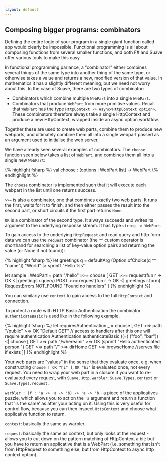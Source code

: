 ```yaml
---
layout: default
---
```


Composing bigger programs: combinators
--------------------------------------------

Defining the entire logic of your program in a single giant function called app would clearly be impossible. Functional programming is all about composing functions from several smaller functions, and both F# and Suave offer various tools to make this easy.

In functional programming parlance, a "combinator" either combines several things of the same type into another thing of the same type, or otherwise takes a value and returns a new, modified version of that value. In mathematics it has a slightly different meaning, but we need not worry about this. In the case of Suave, there are two types of combinator:

- Combinators which combine multiple `WebPart` into a single `WebPart`.
- Combinators that produce `WebPart` from more primitive values. Recall that `WebPart` has the type `HttpContext -> Async<HttpContext option>`. These combinators therefore always take a single HttpContext and produce a new HttpContext, wrapped inside an async option workflow.

Together these are used to create web parts, combine them to produce new webparts, and ultimately combine them all into a single webpart passed as an argument used to initialise the web server.

We have already seen several examples of combinators. The `choose` function seen below takes a list of `WebPart`, and combines them all into a single new `WebPart`:

{% highlight fsharp %}
val choose : (options : WebPart list) -> WebPart
{% endhighlight %}

The `choose` combinator is implemented such that it will execute each webpart in the list until one returns success.

`>>=` is also a combinator, one that combines exactly two web parts. It runs the first, waits for it to finish, and then either passes the result into the second part, or short circuits if the first part returns `None`.

`OK` is a combinator of the second type. It always succeeds and writes its argument to the underlying response stream. It has type `string -> WebPart`.

To gain access to the underlying `HttpRequest` and read query and http form data we can use the `request` combinator (the `^^` custom operator is shorthand for searching a list of key-value option pairs and returning the value (or None if not found)):

{% highlight fsharp %}
let greetings q =
  defaultArg (Option.ofChoice(q ^^ "name")) "World" |> sprintf "Hello %s"

let sample : WebPart = 
    path "/hello" >>= choose [
      GET  >>= request(fun r -> OK <| greetings r.query)
      POST >>= request(fun r -> OK <| greetings r.form)
      RequestErrors.NOT_FOUND "Found no handlers" ]
{% endhighlight %}

You can similarly use `context` to gain access to the full `HttpContext` and connection.

To protect a route with HTTP Basic Authentication the combinator `authenticateBasic` is used like in the following example.

{% highlight fsharp %}
let requiresAuthentication _ =
    choose
        [ GET >=> path "/public" >=> OK "Default GET"
          // access to handlers after this one will require authentication
          Authentication.authenticateBasic ((=) ("foo", "bar")) <|
            choose [
                GET >=> path "/whereami" >=> OK (sprintf "Hello authenticated person ")
                GET >=> path "/" >=> dirHome
                GET >=> browseHome //serves file if exists ]]
{% endhighlight %}

Your web parts are "values" in the sense that they evaluate
once, e.g. when constructing `choose [ OK "hi" ]`, `OK "hi"` is evaluated once,
not every request. You need to wrap your web part in a closure if you want to
re-evaluated every request, with `Suave.Http.warbler`, `Suave.Types.context` or
`Suave.Types.request`.

`warbler : (f : 'a -> 'a -> 'b) -> 'a -> 'b` - a piece of the applicatives
puzzle, which allows you to act on the `'a` argument and return a function that
'is the same' as after your acting on it. Using this is very useful for control
flow, because you can then inspect `HttpContext` and choose what applicative
function to return.

`context`: basically the same as warbler.

`request`: basically the same as context, but only looks at the request - allows
you to cut down on the pattern matching of HttpContext a bit: but you have to
return an applicative that is a WebPart (i.e. something that isn't from
HttpRequest to something else, but from HttpContext to async http context
option).
